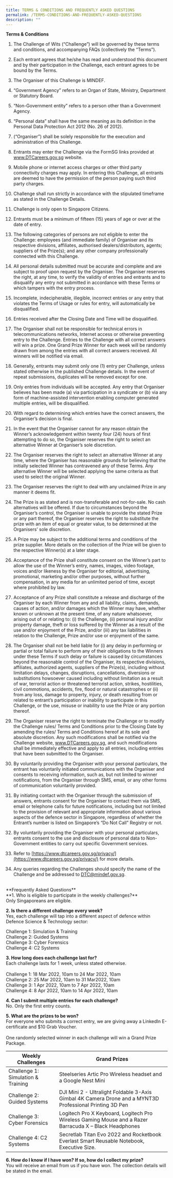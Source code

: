 ```yaml
---
title: TERMS & CONDITIONS AND FREQUENTLY ASKED QUESTIONS
permalink: /TERMS-CONDITIONS-AND-FREQUENTLY-ASKED-QUESTIONS
description: ""
---
```

**Terms & Conditions**
1.	The Challenge of Wits (“Challenge”) will be governed by these terms and conditions, and accompanying FAQs (collectively the “Terms”). 
2.	Each entrant agrees that he/she has read and understood this document and by their participation in the Challenge, each entrant agrees to be bound by the Terms.
3.	The Organiser of this Challenge is MINDEF.
4.	“Government Agency” refers to an Organ of State, Ministry, Department or Statutory Board. 
5.	“Non-Government entity” refers to a person other than a Government Agency. 
6.	“Personal data” shall have the same meaning as its definition in the Personal Data Protection Act 2012 (No. 26 of 2012).
7.	(“Organiser”) shall be solely responsible for the execution and administration of this Challenge.
8.	Entrants may enter the Challenge via the FormSG links provided at www.DTCareers.gov.sg website.
9.	Mobile phone or internet access charges or other third party connectivity charges may apply. In entering this Challenge, all entrants are deemed to have the permission of the person paying such third party charges.
10.	Challenge shall run strictly in accordance with the stipulated timeframe as stated in the Challenge Details.
11.	Challenge is only open to Singapore Citizens.
12.	Entrants must be a minimum of fifteen (15) years of age or over at the date of entry.
13.	The following categories of persons are not eligible to enter the Challenge: employees (and immediate family) of Organiser and its respective divisions, affiliates, authorised dealers/distributors, agents; suppliers of the Prize(s); and any other company professionally connected with this Challenge.
14.	All personal details submitted must be accurate and complete and are subject to proof upon request by the Organiser. The Organiser reserves the right, at any time, to verify the validity of entries and entrants and to disqualify any entry not submitted in accordance with these Terms or which tampers with the entry process.
15.	Incomplete, indecipherable, illegible, incorrect entries or any entry that violates the Terms of Usage or rules for entry, will automatically be disqualified.
16.	Entries received after the Closing Date and Time will be disqualified.
17.	The Organiser shall not be responsible for technical errors in telecommunications networks, Internet access or otherwise preventing entry to the Challenge. Entries to the Challenge with all correct answers will win a prize. One Grand Prize Winner for each week will be randomly drawn from among the entries with all correct answers received. All winners will be notified via email.

18.	Generally, entrants may submit only one (1) entry per Challenge, unless stated otherwise in the published Challenge details. In the event of repeat submissions, duplicates will be removed except for one.
19.	Only entries from individuals will be accepted. Any entry that Organiser believes has been made (a) via participation in a syndicate or (b) via any form of machine-assisted intervention enabling computer generated multiple entries, will be disqualified.
20.	With regard to determining which entries have the correct answers, the Organiser’s decision is final.
21.	In the event that the Organiser cannot for any reason obtain the Winner’s acknowledgement within twenty four (24) hours of first attempting to do so, the Organiser reserves the right to select an alternative Winner at Organiser’s sole discretion.
22.	The Organiser reserves the right to select an alternative Winner at any time, where the Organiser has reasonable grounds for believing that the initially selected Winner has contravened any of these Terms. Any alternative Winner will be selected applying the same criteria as that used to select the original Winner.
23.	The Organiser reserves the right to deal with any unclaimed Prize in any manner it deems fit.
24.	The Prize is as stated and is non-transferable and not-for-sale. No cash alternatives will be offered. If due to circumstances beyond the Organiser’s control, the Organiser is unable to provide the stated Prize or any part thereof, the Organiser reserves the right to substitute the prize with an item of equal or greater value, to be determined at the Organisers’ sole discretion.
25.	A Prize may be subject to the additional terms and conditions of the prize supplier. More details on the collection of the Prize will be given to the respective Winner(s) at a later stage.
26.	Acceptance of the Prize shall constitute consent on the Winner’s part to allow the use of the Winner’s entry, names, images, video footage, voices and/or likeness by the Organiser for editorial, advertising, promotional, marketing and/or other purposes, without further compensation, in any media for an unlimited period of time, except where prohibited by law.
27.	Acceptance of any Prize shall constitute a release and discharge of the Organiser by each Winner from any and all liability, claims, demands, causes of action, and/or damages which the Winner may have, whether known or unknown at the present time, of any nature whatsoever, arising out of or relating to: (i) the Challenge, (ii) personal injury and/or property damage, theft or loss suffered by the Winner as a result of the use and/or enjoyment of the Prize, and/or (iii) any tax liabilities in relation to the Challenge, Prize and/or use or enjoyment of the same.
28.	The Organiser shall not be held liable for (i) any delay in performing or partial or total failure to perform any of their obligations to the Winners under these Terms if such delay or failure is caused by circumstances beyond the reasonable control of the Organiser, its respective divisions, affiliates, authorized agents, suppliers of the Prize(s), including without limitation delays, changes, disruptions, cancellations, diversions or substitutions howsoever caused including without limitation as a result of war, terrorist action or threatened terrorist action, strikes, hostilities, civil commotions, accidents, fire, flood or natural catastrophes or (ii) from any loss, damage to property, injury, or death resulting from or related to entrant’s participation or inability to participate in this Challenge, or the use, misuse or inability to use the Prize or any portion thereof.
29.	The Organiser reserve the right to terminate the Challenge or to modify the Challenge rules/ Terms and Conditions prior to the Closing Date by amending the rules/ Terms and Conditions hereof at its sole and absolute discretion. Any such modifications shall be notified via the Challenge website, www.DTCareers.gov.sg, and such modifications shall be immediately effective and apply to all entries, including entries that have been submitted to the Organiser.
30.	By voluntarily providing the Organiser with your personal particulars, the entrant has voluntarily initiated communications with the Organiser and consents to receiving information, such as, but not limited to winner notifications, from the Organiser through SMS, email, or any other forms of communication voluntarily provided. 
31.	By initiating contact with the Organiser through the submission of answers, entrants consent for the Organiser to contact them via SMS, email or telephone calls for future notifications, including but not limited to the provision of relevant and appropriate information about various aspects of the defence sector in Singapore, regardless of whether the Entrant’s number is listed on Singapore’s “Do Not Call” Registry or not.
32.	By voluntarily providing the Organiser with your personal particulars, entrants consent to the use and disclosure of personal data to Non-Government entities to carry out specific Government services. 
33.	Refer to [https://www.dtcareers.gov.sg/privacy/](https://www.dtcareers.gov.sg/privacy/) for more details. 
34.	Any queries regarding the Challenges should specify the name of the Challenge and be addressed to [DTC@mindef.gov.sg](mailto:DTC@mindef.gov.sg).

<br>
**Frequently Asked Questions**<br>
**1. Who is eligible to participate in the weekly challenges?**<br>
Only Singaporeans are eligible.

**2. Is there a different challenge every week?**<br>
Yes, each challenge will tap into a different aspect of defence within Defence Science & Technology sector:

Challenge 1: Simulation & Training<br>
Challenge 2: Guided Systems<br>
Challenge 3: Cyber Forensics<br>
Challenge 4: C2 Systems<br>

**3. How long does each challenge last for?**<br>
Each challenge lasts for 1 week, unless stated otherwise.<br><br>
Challenge 1: 18 Mar 2022, 10am to 24 Mar 2022, 10am<br>
Challenge 2: 25 Mar 2022, 10am to 31 Mar2022, 10am<br>
Challenge 3: 1 Apr 2022, 10am to 7 Apr 2022, 10am<br>
Challenge 4: 8 Apr 2022, 10am to 14 Apr 2022, 10am<br>

**4. Can I submit multiple entries for each challenge?**<br>
No. Only the first entry counts.

**5. What are the prizes to be won?**<br>
For everyone who submits a correct entry, we are giving away a LinkedIn E-certificate and $10 Grab Voucher. <br><br>
One randomly selected winner in each challenge will win a Grand Prize Package. <br>


| **Weekly Challenges**	| **Grand Prizes** |
| -------- | -------- |
| Challenge 1: Simulation & Training | Steelseries Artic Pro Wireless headset and a Google Nest Mini |
| Challenge 2: Guided Systems	| DJI Mini 2 - Ultralight Foldable 3-Axis Gimbal 4K Camera Drone and a MYNT3D Professional Printing 3D Pen |
| Challenge 3: Cyber Forensics | 	Logitech Pro X Keyboard, Logitech Pro Wireless Gaming Mouse and a Razer Barracuda X – Black Headphones |
| Challenge 4: C2 Systems	| Secretlab Titan Evo 2022 and Rocketbook Everlast Smart Reusable Notebook, Executive Size. |

**6. How do I know if I have won? If so, how do I collect my prize?**<br>
You will receive an email from us if you have won. The collection details will be stated in the email.